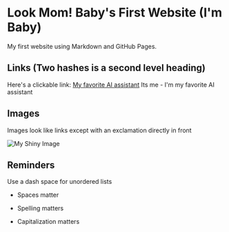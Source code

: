 # Look Mom! Baby's First Website (I'm Baby) 

My first website using Markdown and GitHub Pages.

## Links (Two hashes is a second level heading)

Here's a clickable link: [My favorite AI assistant](https://www.linkedin.com/in/jacob-sellinger/) Its me - I'm my favorite AI assistant

## Images

Images look like links except with an exclamation directly in front

![My Shiny Image](https://raw.githubusercontent.com/denisecase/pyshiny-penguins-dashboard-express/main/images/LocalAppRunning.JPG)

## Reminders

Use a dash space for unordered lists

- Spaces matter

- Spelling matters

- Capitalization matters
